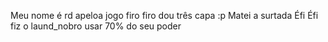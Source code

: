 Meu nome é rd apeloa
jogo firo firo
dou três capa :p
Matei a surtada Éfi Éfi
fiz o laund_nobro usar 70% do seu poder
